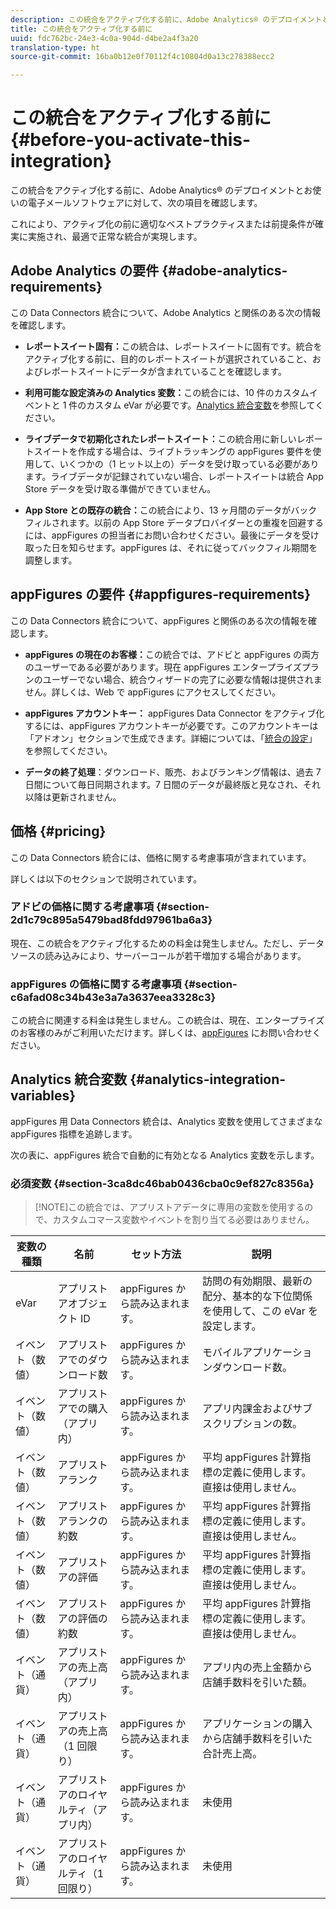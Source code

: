 ```yaml
---
description: この統合をアクティブ化する前に、Adobe Analytics® のデプロイメントとお使いの電子メールソフトウェアに対して、次の項目を確認します。
title: この統合をアクティブ化する前に
uuid: fdc762bc-24e3-4c0a-904d-d4be2a4f3a20
translation-type: ht
source-git-commit: 16ba0b12e0f70112f4c10804d0a13c278388ecc2

---
```



# この統合をアクティブ化する前に {#before-you-activate-this-integration}

この統合をアクティブ化する前に、Adobe Analytics® のデプロイメントとお使いの電子メールソフトウェアに対して、次の項目を確認します。

これにより、アクティブ化の前に適切なベストプラクティスまたは前提条件が確実に実施され、最適で正常な統合が実現します。

## Adobe Analytics の要件 {#adobe-analytics-requirements}

この Data Connectors 統合について、Adobe Analytics と関係のある次の情報を確認します。

* **レポートスイート固有：**&#x200B;この統合は、レポートスイートに固有です。統合をアクティブ化する前に、目的のレポートスイートが選択されていること、およびレポートスイートにデータが含まれていることを確認します。
* **利用可能な設定済みの Analytics 変数：**&#x200B;この統合には、10 件のカスタムイベントと 1 件のカスタム eVar が必要です。[Analytics 統合変数](appfigures-before-activation.md#analytics-integration-variables)を参照してください。

* **ライブデータで初期化されたレポートスイート：**&#x200B;この統合用に新しいレポートスイートを作成する場合は、ライブトラッキングの appFigures 要件を使用して、いくつかの（1 ヒット以上の）データを受け取っている必要があります。ライブデータが記録されていない場合、レポートスイートは統合 App Store データを受け取る準備ができていません。

* **App Store との既存の統合：**&#x200B;この統合により、13 ヶ月間のデータがバックフィルされます。以前の App Store データプロバイダーとの重複を回避するには、appFigures の担当者にお問い合わせください。最後にデータを受け取った日を知らせます。appFigures は、それに従ってバックフィル期間を調整します。

## appFigures の要件 {#appfigures-requirements}

この Data Connectors 統合について、appFigures と関係のある次の情報を確認します。

* **appFigures の現在のお客様：**&#x200B;この統合では、アドビと appFigures の両方のユーザーである必要があります。現在 appFigures エンタープライズプランのユーザーでない場合、統合ウィザードの完了に必要な情報は提供されません。詳しくは、Web で appFigures にアクセスしてください。
* **appFigures アカウントキー：** appFigures Data Connector をアクティブ化するには、appFigures アカウントキーが必要です。このアカウントキーは「アドオン」セクションで生成できます。詳細については、「[統合の設定](../appfigures-overview/t-appfigures-integration.md)」を参照してください。

* **データの終了処理**：ダウンロード、販売、およびランキング情報は、過去 7 日間について毎日同期されます。7 日間のデータが最終版と見なされ、それ以降は更新されません。

## 価格 {#pricing}

この Data Connectors 統合には、価格に関する考慮事項が含まれています。

詳しくは以下のセクションで説明されています。

### アドビの価格に関する考慮事項 {#section-2d1c79c895a5479bad8fdd97961ba6a3}

現在、この統合をアクティブ化するための料金は発生しません。ただし、データソースの読み込みにより、サーバーコールが若干増加する場合があります。

### appFigures の価格に関する考慮事項 {#section-c6afad08c34b43e3a7a3637eea3328c3}

この統合に関連する料金は発生しません。この統合は、現在、エンタープライズのお客様のみがご利用いただけます。詳しくは、[appFigures](https://appfigures.com/support/contact) にお問い合わせください。

## Analytics 統合変数 {#analytics-integration-variables}

appFigures 用 Data Connectors 統合は、Analytics 変数を使用してさまざまな appFigures 指標を追跡します。

次の表に、appFigures 統合で自動的に有効となる Analytics 変数を示します。

### 必須変数 {#section-3ca8dc46bab0436cba0c9ef827c8356a}

> [!NOTE]この統合では、アプリストアデータに専用の変数を使用するので、カスタムコマース変数やイベントを割り当てる必要はありません。

| 変数の種類 | 名前 | セット方法 | 説明 |
|---|---|---|---|
| eVar | アプリストアオブジェクト ID | appFigures から読み込まれます。 | 訪問の有効期限、最新の配分、基本的な下位関係を使用して、この eVar を設定します。 |
| イベント（数値） | アプリストアでのダウンロード数 | appFigures から読み込まれます。 | モバイルアプリケーションダウンロード数。 |
| イベント（数値） | アプリストアでの購入（アプリ内） | appFigures から読み込まれます。 | アプリ内課金およびサブスクリプションの数。 |
| イベント（数値） | アプリストアランク | appFigures から読み込まれます。 | 平均 appFigures 計算指標の定義に使用します。直接は使用しません。 |
| イベント（数値） | アプリストアランクの約数 | appFigures から読み込まれます。 | 平均 appFigures 計算指標の定義に使用します。直接は使用しません。 |
| イベント（数値） | アプリストアの評価 | appFigures から読み込まれます。 | 平均 appFigures 計算指標の定義に使用します。直接は使用しません。 |
| イベント（数値） | アプリストアの評価の約数 | appFigures から読み込まれます。 | 平均 appFigures 計算指標の定義に使用します。直接は使用しません。 |
| イベント（通貨） | アプリストアの売上高（アプリ内） | appFigures から読み込まれます。 | アプリ内の売上金額から店舗手数料を引いた額。 |
| イベント（通貨） | アプリストアの売上高（1 回限り） | appFigures から読み込まれます。 | アプリケーションの購入から店舗手数料を引いた合計売上高。 |
| イベント（通貨） | アプリストアのロイヤルティ（アプリ内） | appFigures から読み込まれます。 | 未使用 |
| イベント（通貨） | アプリストアのロイヤルティ（1 回限り） | appFigures から読み込まれます。 | 未使用 |
